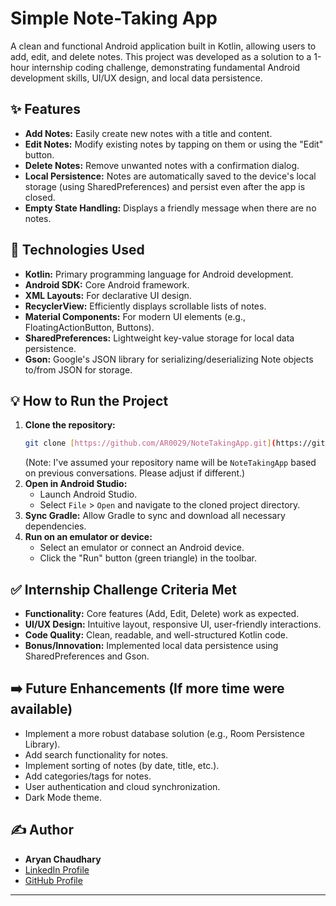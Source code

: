 # Simple Note-Taking App

A clean and functional Android application built in Kotlin, allowing users to add, edit, and delete notes. This project was developed as a solution to a 1-hour internship coding challenge, demonstrating fundamental Android development skills, UI/UX design, and local data persistence.

## ✨ Features

* **Add Notes:** Easily create new notes with a title and content.
* **Edit Notes:** Modify existing notes by tapping on them or using the "Edit" button.
* **Delete Notes:** Remove unwanted notes with a confirmation dialog.
* **Local Persistence:** Notes are automatically saved to the device's local storage (using SharedPreferences) and persist even after the app is closed.
* **Empty State Handling:** Displays a friendly message when there are no notes.

## 🚀 Technologies Used

* **Kotlin:** Primary programming language for Android development.
* **Android SDK:** Core Android framework.
* **XML Layouts:** For declarative UI design.
* **RecyclerView:** Efficiently displays scrollable lists of notes.
* **Material Components:** For modern UI elements (e.g., FloatingActionButton, Buttons).
* **SharedPreferences:** Lightweight key-value storage for local data persistence.
* **Gson:** Google's JSON library for serializing/deserializing Note objects to/from JSON for storage.

## 💡 How to Run the Project

1.  **Clone the repository:**
    ```bash
    git clone [https://github.com/AR0029/NoteTakingApp.git](https://github.com/AR0029/NoteTakingApp.git)
    ```
    (Note: I've assumed your repository name will be `NoteTakingApp` based on previous conversations. Please adjust if different.)
2.  **Open in Android Studio:**
    * Launch Android Studio.
    * Select `File` > `Open` and navigate to the cloned project directory.
3.  **Sync Gradle:** Allow Gradle to sync and download all necessary dependencies.
4.  **Run on an emulator or device:**
    * Select an emulator or connect an Android device.
    * Click the "Run" button (green triangle) in the toolbar.

## ✅ Internship Challenge Criteria Met

* **Functionality:** Core features (Add, Edit, Delete) work as expected.
* **UI/UX Design:** Intuitive layout, responsive UI, user-friendly interactions.
* **Code Quality:** Clean, readable, and well-structured Kotlin code.
* **Bonus/Innovation:** Implemented local data persistence using SharedPreferences and Gson.

## ➡️ Future Enhancements (If more time were available)

* Implement a more robust database solution (e.g., Room Persistence Library).
* Add search functionality for notes.
* Implement sorting of notes (by date, title, etc.).
* Add categories/tags for notes.
* User authentication and cloud synchronization.
* Dark Mode theme.

## ✍️ Author

* **Aryan Chaudhary**
* [LinkedIn Profile](https://www.linkedin.com/in/ar0029)
* [GitHub Profile](https://github.com/AR0029)

---
